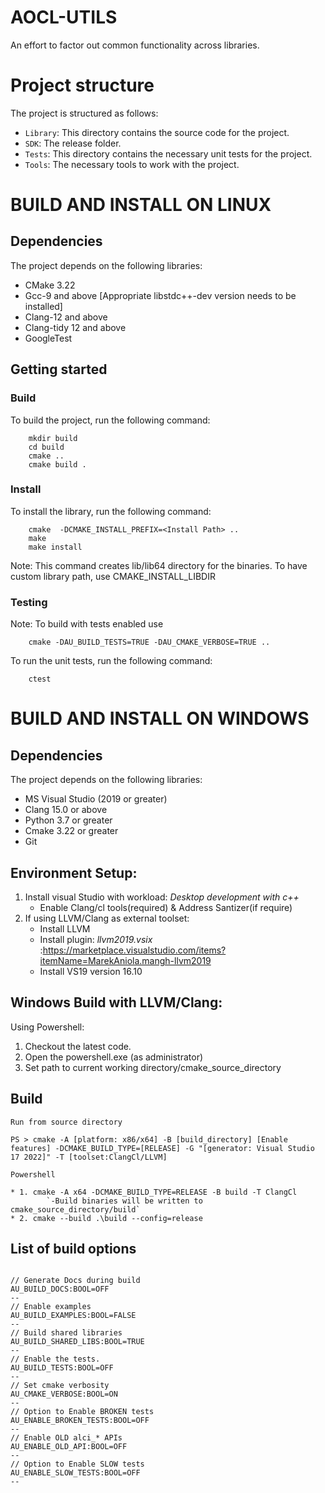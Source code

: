 # AOCL-UTILS

  An effort to factor out common functionality across libraries.

# Project structure

The project is structured as follows:

* `Library`: This directory contains the source code for the project.
* `SDK`: The release folder.
* `Tests`: This directory contains the necessary unit tests for the project.
* `Tools`: The necessary tools to work with the project.
# BUILD AND INSTALL ON LINUX

## Dependencies

The project depends on the following libraries:

* CMake 3.22
* Gcc-9 and above [Appropriate libstdc++-dev version needs to be installed]
*  Clang-12 and above
*  Clang-tidy 12 and above
* GoogleTest

## Getting started

### Build

To build the project, run the following command:

```
    mkdir build
    cd build
    cmake ..
    cmake build .
```
### Install

To install the library, run the following command:

```
    cmake  -DCMAKE_INSTALL_PREFIX=<Install Path> ..
    make
    make install
```
Note: This command creates lib/lib64 directory for the binaries.
To have custom library path, use CMAKE_INSTALL_LIBDIR
### Testing
Note: To build with tests enabled use

```
    cmake -DAU_BUILD_TESTS=TRUE -DAU_CMAKE_VERBOSE=TRUE ..
```

To run the unit tests, run the following command:

```
    ctest
```
# BUILD AND INSTALL ON WINDOWS

## Dependencies

The project depends on the following libraries:

- MS Visual Studio (2019 or greater)
- Clang 15.0 or above
- Python 3.7 or greater
- Cmake 3.22 or greater
- Git

## Environment Setup:

1. Install visual Studio with workload: *Desktop development with c++*
	- Enable Clang/cl tools(required) & Address Santizer(if require)
2. If using LLVM/Clang as external toolset:
	- Install LLVM
	- Install plugin: *llvm2019.vsix* :https://marketplace.visualstudio.com/items?itemName=MarekAniola.mangh-llvm2019
	- Install VS19 version 16.10

## Windows Build with LLVM/Clang:

Using Powershell:

1. Checkout the latest code.
2. Open the powershell.exe (as administrator)
3. Set path to current working directory/cmake_source_directory

## Build

`Run from source directory`
```
PS > cmake -A [platform: x86/x64] -B [build_directory] [Enable features] -DCMAKE_BUILD_TYPE=[RELEASE] -G "[generator: Visual Studio 17 2022]" -T [toolset:ClangCl/LLVM]
```

`Powershell`
```
* 1. cmake -A x64 -DCMAKE_BUILD_TYPE=RELEASE -B build -T ClangCl
		`-Build binaries will be written to cmake_source_directory/build`
* 2. cmake --build .\build --config=release
```
## List of build options
```

// Generate Docs during build
AU_BUILD_DOCS:BOOL=OFF
--
// Enable examples
AU_BUILD_EXAMPLES:BOOL=FALSE
--
// Build shared libraries
AU_BUILD_SHARED_LIBS:BOOL=TRUE
--
// Enable the tests.
AU_BUILD_TESTS:BOOL=OFF
--
// Set cmake verbosity
AU_CMAKE_VERBOSE:BOOL=ON
--
// Option to Enable BROKEN tests
AU_ENABLE_BROKEN_TESTS:BOOL=OFF
--
// Enable OLD alci_* APIs
AU_ENABLE_OLD_API:BOOL=OFF
--
// Option to Enable SLOW tests
AU_ENABLE_SLOW_TESTS:BOOL=OFF
--
```
